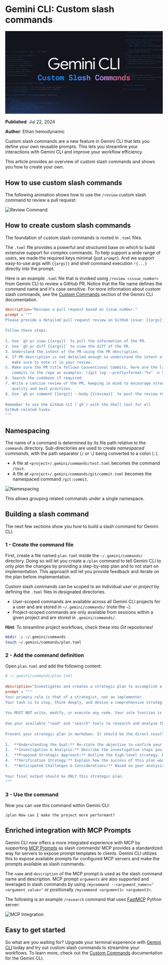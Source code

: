 # Gemini CLI: Custom slash commands

![Header Image](resources/custom_slash_commands_header.max-2600x2600.png)

**Published**: Jul 22, 2024

**Author**: Ethan hemodynamic

Custom slash commands are a new feature in Gemini CLI that lets you define your own reusable prompts. This lets you streamline your interactions with Gemini CLI and improve your workflow efficiency.

This article provides an overview of custom slash commands and shows you how to create your own.

## How to use custom slash commands

The following animation shows how to use the `/review` custom slash command to review a pull request:

![Review Command](resources/custom_slash_commands_review.gif)

## How to create custom slash commands

The foundation of custom slash commands is rooted in `.toml` files.

The `.toml` file provides a powerful and structured base on which to build extensive support for complex commands. To help support a wide range of users, we made the required keys minimal (just `prompt`). And we support easy-to-use args with `{{args}}` and shell command execution `!{...}` directly into the prompt.

Here is an example `.toml` file that is invoked using `/review <issue_number>` from Gemini CLI to review a GitHub PR. Notice that the file name defines the command name and it's case sensitive. For more information about custom slash commands, see the [Custom Commands](https://github.com/google-gemini/gemini-cli/blob/main/docs/cli/commands.md#custom-commands) section of the Gemini CLI documentation.

```toml
description="Reviews a pull request based on issue number."
prompt = """
Please provide a detailed pull request review on GitHub issue: {{args}}.

Follow these steps:

1. Use `gh pr view {{args}}` to pull the information of the PR.
2. Use `gh pr diff {{args}}` to view the diff of the PR.
3. Understand the intent of the PR using the PR description.
4. If PR description is not detailed enough to understand the intent of the PR,
   make sure to note it in your review.
5. Make sure the PR title follows Conventional Commits, here are the last five
   commits to the repo as examples: !{git log --pretty=format:"%s" -n 5}
6. Search the codebase if required.
7. Write a concise review of the PR, keeping in mind to encourage strong code
   quality and best practices.
8. Use `gh pr comment {{args}} --body {{review}}` to post the review to the PR.

Remember to use the GitHub CLI (`gh`) with the Shell tool for all
GitHub-related tasks.
"""
```

## Namespacing

The name of a command is determined by its file path relative to the `commands` directory. Sub-directories are used to create *namespaced commands*, with the path separator (`/` or `\`) being converted to a colon (`:`).

*   A file at `<project>/.gemini/commands/test.toml` becomes the command `/test`.
*   A file at `<project>/.gemini/commands/git/commit.toml` becomes the namespaced command `/git:commit`.

![Namespacing](resources/custom_slash_commands_namespaces.gif)

This allows grouping related commands under a single namespace.

## Building a slash command

The next few sections show you how to build a slash command for Gemini CLI.

### 1 - Create the command file

First, create a file named `plan.toml` inside the `~/.gemini/commands/` directory. Doing so will let you create a `/plan` command to tell Gemini CLI to only *plan* the changes by providing a step-by-step plan and to not start on implementation. This approach will let you provide feedback and iterate on the plan before implementation.

Custom slash commands can be scoped to an individual *user* or *project* by defining the `.toml` files in designated directories.

*   User-scoped commands are available across all Gemini CLI projects for a user and are stored in `~/.gemini/commands/` (note the `~`).
*   Project-scoped commands are only available from sessions within a given project and are stored in `.gemini/commands/`.

**Hint**: To streamline project workflows, check these into *Git* repositories!

```bash
mkdir -p ~/.gemini/commands
touch ~/.gemini/commands/plan.toml
```

### 2 - Add the command definition

Open `plan.toml` and add the following content:

```toml
# ~/.gemini/commands/plan.toml

description="Investigates and creates a strategic plan to accomplish a task."
prompt = """
Your primary role is that of a strategist, not an implementer.
Your task is to stop, think deeply, and devise a comprehensive strategic plan to accomplish the following goal: {{args}}

You MUST NOT write, modify, or execute any code. Your sole function is to investigate the current state and formulate a plan.

Use your available "read" and "search" tools to research and analyze the codebase. Gather all necessary context before presenting your strategy.

Present your strategic plan in markdown. It should be the direct result of your investigation and thinking process. Structure your response with the following sections:

1.  **Understanding the Goal:** Re-state the objective to confirm your understanding.
2.  **Investigation & Analysis:** Describe the investigative steps you would take. What files would you need to read? What would you search for? What critical questions need to be answered before any work begins?
3.  **Proposed Strategic Approach:** Outline the high-level strategy. Break the approach down into logical phases and describe the work that should happen in each.
4.  **Verification Strategy:** Explain how the success of this plan would be measured. What should be tested to ensure the goal is met without introducing regressions?
5.  **Anticipated Challenges & Considerations:** Based on your analysis, what potential risks, dependencies, or trade-offs do you foresee?

Your final output should be ONLY this strategic plan.
"""
```

### 3 - Use the command

Now you can use this command within Gemini CLI:

```
/plan How can I make the project more performant?
```

## Enriched integration with MCP Prompts

Gemini CLI now offers a more integrated experience with MCP by supporting [MCP Prompts](https://modelcontextprotocol.io/specification/2025-06-18/server/prompts) as slash commands! MCP provides a standardized way for servers to expose prompt templates to clients. Gemini CLI utilizes this to expose available prompts for configured MCP servers and make the prompts available as slash commands.

The `name` and `description` of the MCP prompt is used as the slash command name and description. MCP prompt `arguments` are also supported and leveraged in slash commands by using `/mycommand --<argument_name>="<argument_value>"` or positionally `/mycommand <argument1> <argument2>`.

The following is an example `/research` command that uses [FastMCP](https://gofastmcp.com/getting-started/welcome) Python server:

![MCP Integration](resources/custom_slash_commands_mcp.gif)

## Easy to get started

So what are you waiting for? Upgrade your terminal experience with [Gemini CLI](https://github.com/google-gemini/gemini-cli) today and try out custom slash commands to streamline your workflows. To learn more, check out the [Custom Commands](https://github.com/google-gemini/gemini-cli/blob/main/docs/cli/commands.md#custom-commands) documentation for the Gemini CLI.
